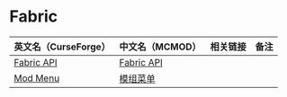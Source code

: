# Fabric

| 英文名（CurseForge）                                                                           | 中文名（MCMOD）                                    | 相关链接 | 备注 |
| ---------------------------------------------------------------------------------------------- | -------------------------------------------------- | -------- | ---- |
| [Fabric API](https://www.curseforge.com/minecraft/mc-mods/fabric-api)                          | [Fabric API](https://www.mcmod.cn/class/3124.html) |          |      |
| [Mod Menu](https://www.curseforge.com/minecraft/mc-mods/modmenu)                               | [模组菜单](https://www.mcmod.cn/class/1675.html)   |          |      |
